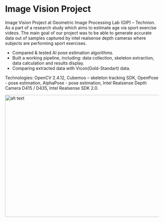 # Image Vision Project

Image Vision Project at Geometric Image Processing Lab (GIP) – Technion. As a part of a research study which aims to estimate age via sport exercise videos. The main goal of our project was to be able to generate accurate data out of samples captured by intel realsense depth cameras where subjects are performing sport exercises.

* Compared & tested AI pose estimation algorithms.
* Built a working pipeline, including: data collection, skeleton extraction, data calculation and results display.
* Comparing extracted data with Vicon(Gold-Standart) data.

Technologies:
OpenCV 2.4.12, Cubemos – skeleton tracking SDK, OpenPose - pose estimation, AlphaPose - pose estimation, Intel Realsense Depth Camera D415 / D435, Intel Realsense SDK 2.0.


<p float="center">
  <img src="https://raw.githubusercontent.com/Noy-Bo/Image_Vision_Project/main/readme/sub002_vid.png" alt="alt text" width="1000" height="400">
  
</p>

